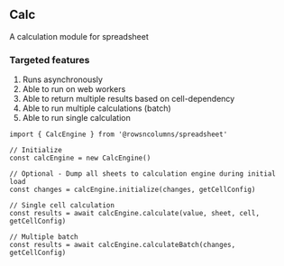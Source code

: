 ## Calc

A calculation module for spreadsheet

### Targeted features

1. Runs asynchronously
1. Able to run on web workers
1. Able to return multiple results based on cell-dependency
1. Able to run multiple calculations (batch)
1. Able to run single calculation


```
import { CalcEngine } from '@rowsncolumns/spreadsheet'

// Initialize
const calcEngine = new CalcEngine()

// Optional - Dump all sheets to calculation engine during initial load
const changes = calcEngine.initialize(changes, getCellConfig)

// Single cell calculation
const results = await calcEngine.calculate(value, sheet, cell, getCellConfig)

// Multiple batch
const results = await calcEngine.calculateBatch(changes, getCellConfig)
```